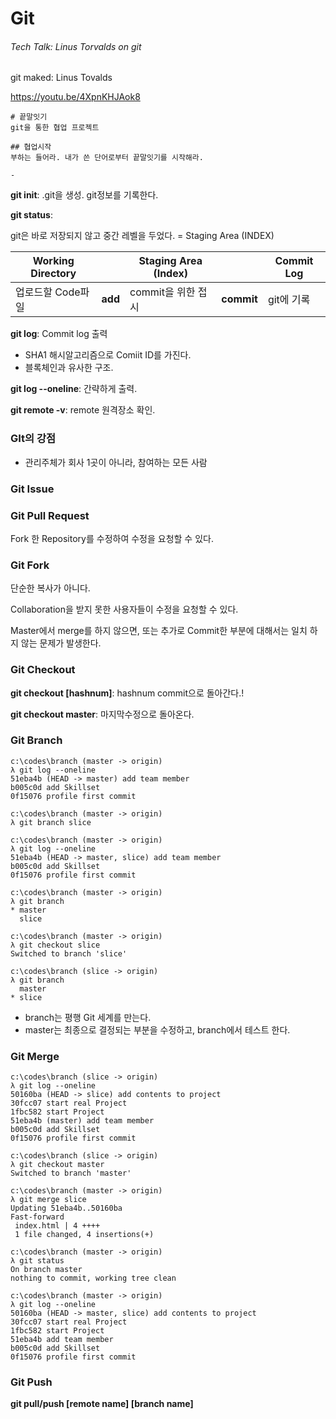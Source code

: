 # Git

###### Tech Talk: Linus Torvalds on git

git maked: Linus Tovalds

https://youtu.be/4XpnKHJAok8





```
# 끝말잇기
git을 통한 협업 프로젝트

## 협업시작
부하는 들어라. 내가 쓴 단어로부터 끝말잇기를 시작해라.

- 
```





**git init**: .git을 생성. git정보를 기록한다.



**git status**: 



git은 바로 저장되지 않고 중간 레벨을 두었다. = Staging Area (INDEX)

| Working Directory |         | Staging Area (Index) |            | Commit Log |
| ----------------- | ------- | -------------------- | ---------- | ---------- |
| 업로드할 Code파일 | **add** | commit을 위한 접시   | **commit** | git에 기록 |



**git log**: Commit log 출력

* SHA1 해시알고리즘으로 Comiit ID를 가진다.
* 블록체인과 유사한 구조.

**git log --oneline**: 간략하게 출력.



**git remote -v**: remote 원격장소 확인.





### GIt의 강점

* 관리주체가 회사 1곳이 아니라, 참여하는 모든 사람





### Git Issue





### Git Pull Request

Fork 한 Repository를 수정하여 수정을 요청할 수 있다.



### Git Fork

단순한 복사가 아니다.

Collaboration을 받지 못한 사용자들이 수정을 요청할 수 있다.



Master에서 merge를 하지 않으면, 또는 추가로 Commit한 부분에 대해서는 일치 하지 않는 문제가 발생한다.





### Git Checkout

**git checkout [hashnum]**: hashnum commit으로 돌아간다.!

**git checkout master**: 마지막수정으로 돌아온다.



### Git Branch

```
c:\codes\branch (master -> origin)
λ git log --oneline
51eba4b (HEAD -> master) add team member
b005c0d add Skillset
0f15076 profile first commit

c:\codes\branch (master -> origin)
λ git branch slice

c:\codes\branch (master -> origin)
λ git log --oneline
51eba4b (HEAD -> master, slice) add team member
b005c0d add Skillset
0f15076 profile first commit

c:\codes\branch (master -> origin)
λ git branch
* master
  slice

c:\codes\branch (master -> origin)
λ git checkout slice
Switched to branch 'slice'

c:\codes\branch (slice -> origin)
λ git branch
  master
* slice
```

* branch는 평행 Git 세계를 만는다.
* master는 최종으로 결정되는 부분을 수정하고, branch에서 테스트 한다.



### Git Merge

```
c:\codes\branch (slice -> origin)
λ git log --oneline
50160ba (HEAD -> slice) add contents to project
30fcc07 start real Project
1fbc582 start Project
51eba4b (master) add team member
b005c0d add Skillset
0f15076 profile first commit

c:\codes\branch (slice -> origin)
λ git checkout master
Switched to branch 'master'

c:\codes\branch (master -> origin)
λ git merge slice
Updating 51eba4b..50160ba
Fast-forward
 index.html | 4 ++++
 1 file changed, 4 insertions(+)

c:\codes\branch (master -> origin)
λ git status
On branch master
nothing to commit, working tree clean

c:\codes\branch (master -> origin)
λ git log --oneline
50160ba (HEAD -> master, slice) add contents to project
30fcc07 start real Project
1fbc582 start Project
51eba4b add team member
b005c0d add Skillset
0f15076 profile first commit
```



### Git Push

**git pull/push [remote name] [branch name]**



